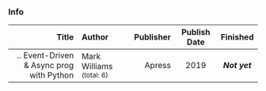 ### Info

| Title | Author | Publisher | Publish Date | Finished | 
| ----: | :---- | ----: | :----: | :----: |
| .. Event-Driven & Async prog with Python | Mark Williams <small>(total: 6)</small> | Apress | 2019 | ***Not yet*** | 
